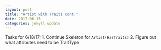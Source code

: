 ```yaml
---
layout: post
title: "Artist with Traits cont."
date: 2017-06-15
categories: jekyll update
---
```


Tasks for 6/18/17:
    1. Continue Skeleton for `Artist(HasTraits)`
    2. Figure out what attributes need to be TraitType
